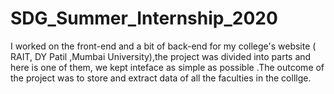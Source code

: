 # SDG_Summer_Internship_2020
 I worked on the front-end and a bit of back-end for my college's website ( RAIT, DY Patil ,Mumbai University),the project was divided into parts and here is one of them, we kept inteface as simple as possible .The outcome of the project was to store and extract data of all the faculties in the colllge.

